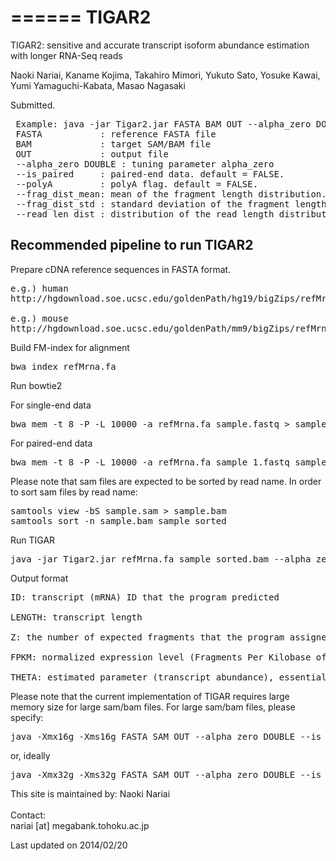 ======
TIGAR2
======

TIGAR2: sensitive and accurate transcript isoform abundance estimation with longer RNA-Seq reads

Naoki Nariai, Kaname Kojima, Takahiro Mimori, Yukuto Sato, Yosuke Kawai, Yumi Yamaguchi-Kabata, Masao Nagasaki

Submitted.

<pre>
 Example: java -jar Tigar2.jar FASTA BAM OUT --alpha_zero DOUBLE --is_paired --frag_dist_mean DOUBLE --frag_dist_std --read_len_dist PATH
 FASTA           : reference FASTA file
 BAM             : target SAM/BAM file
 OUT             : output file
 --alpha_zero DOUBLE : tuning parameter alpha_zero
 --is_paired     : paired-end data. default = FALSE.
 --polyA         : polyA flag. default = FALSE.
 --frag_dist_mean: mean of the fragment length distribution.
 --frag_dist_std : standard deviation of the fragment length distribution.
 --read_len_dist : distribution of the read length distribution.
</pre>

## Recommended pipeline to run TIGAR2

Prepare cDNA reference sequences in FASTA format.

<pre>
e.g.) human
http://hgdownload.soe.ucsc.edu/goldenPath/hg19/bigZips/refMrna.fa.gz

e.g.) mouse
http://hgdownload.soe.ucsc.edu/goldenPath/mm9/bigZips/refMrna.fa.gz
</pre>

Build FM-index for alignment

<pre>
bwa index refMrna.fa
</pre>

Run bowtie2

For single-end data
<pre>
bwa mem -t 8 -P -L 10000 -a refMrna.fa sample.fastq > sample.sam
</pre>

For paired-end data
<pre>
bwa mem -t 8 -P -L 10000 -a refMrna.fa sample_1.fastq sample_2.fastq > sample.sam
</pre>

Please note that sam files are expected to be sorted by read name.
In order to sort sam files by read name:

<pre>
samtools view -bS sample.sam > sample.bam
samtools sort -n sample.bam sample_sorted
</pre>

Run TIGAR

<pre>
java -jar Tigar2.jar refMrna.fa sample_sorted.bam --alpha_zero 0.1 sample_out.txt
</pre>

Output format

<pre>
ID: transcript (mRNA) ID that the program predicted

LENGTH: transcript length

Z: the number of expected fragments that the program assigned to the transcript

FPKM: normalized expression level (Fragments Per Kilobase of exon per Million mapped fragments)

THETA: estimated parameter (transcript abundance), essentially Z divided by total mapped reads.
</pre>

Please note that the current implementation of TIGAR requires large memory size for large sam/bam files.
For large sam/bam files, please specify:
<pre>
java -Xmx16g -Xms16g FASTA SAM OUT --alpha_zero DOUBLE --is_paired INT --polyA INT
</pre>
or, ideally
<pre>
java -Xmx32g -Xms32g FASTA SAM OUT --alpha_zero DOUBLE --is_paired INT --polyA INT
</pre>

This site is maintained by:
Naoki Nariai<br>
<br>
Contact:<br>
nariai [at] megabank.tohoku.ac.jp

Last updated on 2014/02/20

